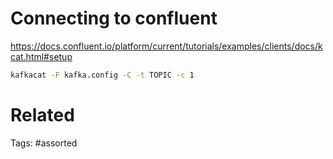 # Connecting to confluent
https://docs.confluent.io/platform/current/tutorials/examples/clients/docs/kcat.html#setup
```bash
kafkacat -F kafka.config -C -t TOPIC -c 1
```

# Related

Tags:
    #assorted
